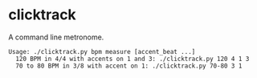 # clicktrack

A command line metronome.

```
Usage: ./clicktrack.py bpm measure [accent_beat ...]
  120 BPM in 4/4 with accents on 1 and 3: ./clicktrack.py 120 4 1 3
  70 to 80 BPM in 3/8 with accent on 1: ./clicktrack.py 70-80 3 1
```
